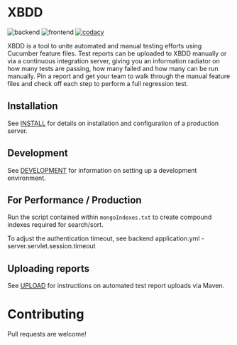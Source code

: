 # XBDD

![backend](https://github.com/orionhealth/XBDD/actions/workflows/github-actions-build-backend.yml/badge.svg)
![frontend](https://github.com/orionhealth/XBDD/actions/workflows/github-actions-build-frontend.yml/badge.svg)
[![codacy](https://app.codacy.com/project/badge/Grade/ff7f073905bb4f34a64e4db904aff972)](https://www.codacy.com/gh/orionhealth/XBDD/dashboard)

XBDD is a tool to unite automated and manual testing efforts using Cucumber feature files. Test reports can be uploaded to XBDD manually or via a continuous integration server, giving you an information radiator on how many tests are passing, how many failed and how many can be run manually. Pin a report and get your team to walk through the manual feature files and check off each step to perform a full regression test.


## Installation

See [INSTALL](/docs/INSTALL.md) for details on installation and configuration of a production server.

## Development

See [DEVELOPMENT](/docs/DEVELOPMENT.md) for information on setting up a development environment.

## For Performance / Production

Run the script contained within `mongoIndexes.txt` to create compound indexes required for search/sort.

To adjust the authentication timeout, see backend application.yml - server.servlet.session.timeout

## Uploading reports

See [UPLOAD](/docs/UPLOAD.md) for instructions on automated test report uploads via Maven. 

# Contributing

Pull requests are welcome!
